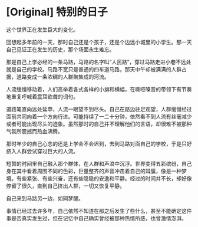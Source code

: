 # [Original] 特别的日子


这个世界正在发生巨大的变化。

回想起多年前的一天，那时自己还是个孩子，还是个边远小城里的小学生。那一天自己见证正在发生的历史，那个场面永生难忘。

那是自己上学必经的一条马路，马路的名字叫“人民路”，穿过马路走进小巷不远处就是自己的学校。马路不宽只是普通的四车道马路，那天中午却被满满的人群占据，道路变成一条浓稠的人群聚集成的河流。

人流缓慢移动着，人们高举着各式各样的小旗和横幅，在嘶哑嗓音的带领下有节奏地重复呼喊着震耳欲聋的词句。

道路笔直向远处延申，人流一眼望不到尽头。自己在路边驻足观望，人群缓慢经过面前共同向着一个方向行进。可能持续了一二十分钟，依然看不到人流有丝毫减少或者可能出现尽头的迹象。虽然那时的自己并不理解他们的言语，却很难不被那种气氛所震撼而热血沸腾。

那时年少的自己心念的还是上学会不会迟到，去到马路对面自己的学校，于是只好挤入人群尝试穿过巨大的人流。

短暂的时间里自己融入那个群体，在人群和声浪中沉浮。世界变得五彩缤纷，自己身在其中看着周围不同的色彩，巨量整齐的声音冲击着自己的耳膜，像是一种梦境。有些紧张、有些兴奋，还有些隐隐的安逸和平静。经过的时间并不长，却好像停留了很久，直到自己挤出人群，一切又恢复平静。

自己来到马路另一边，如同梦醒。

事情已经过去许多年，自己依然不知道在那之后发生了些什么，甚至不能确定这件事是否真实发生过，但在记忆中自己确实曾经被那种热情所感，也曾激情澎湃。
